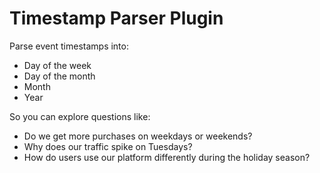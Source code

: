 # Timestamp Parser Plugin

Parse event timestamps into:

-   Day of the week
-   Day of the month
-   Month
-   Year

So you can explore questions like:

-   Do we get more purchases on weekdays or weekends?
-   Why does our traffic spike on Tuesdays?
-   How do users use our platform differently during the holiday season?

